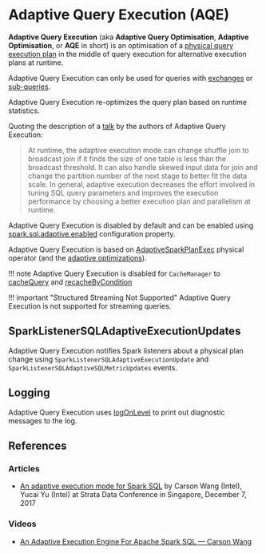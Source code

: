# Adaptive Query Execution (AQE)

**Adaptive Query Execution** (aka **Adaptive Query Optimisation**, **Adaptive Optimisation**, or **AQE** in short) is an optimisation of a [physical query execution plan](../physical-operators/SparkPlan.md) in the middle of query execution for alternative execution plans at runtime.

Adaptive Query Execution can only be used for queries with [exchanges](../physical-operators/Exchange.md) or [sub-queries](../expressions/SubqueryExpression.md).

Adaptive Query Execution re-optimizes the query plan based on runtime statistics.

Quoting the description of a [talk](#references) by the authors of Adaptive Query Execution:

> At runtime, the adaptive execution mode can change shuffle join to broadcast join if it finds the size of one table is less than the broadcast threshold. It can also handle skewed input data for join and change the partition number of the next stage to better fit the data scale. In general, adaptive execution decreases the effort involved in tuning SQL query parameters and improves the execution performance by choosing a better execution plan and parallelism at runtime.

Adaptive Query Execution is disabled by default and can be enabled using [spark.sql.adaptive.enabled](../configuration-properties.md#spark.sql.adaptive.enabled) configuration property.

Adaptive Query Execution is based on [AdaptiveSparkPlanExec](../physical-operators/AdaptiveSparkPlanExec.md) physical operator (and the [adaptive optimizations](../physical-operators/AdaptiveSparkPlanExec.md#queryStageOptimizerRules)).

!!! note
    Adaptive Query Execution is disabled for `CacheManager` to [cacheQuery](../CacheManager.md#cacheQuery) and [recacheByCondition](../CacheManager.md#recacheByCondition)

!!! important "Structured Streaming Not Supported"
    Adaptive Query Execution is not supported for streaming queries.

## SparkListenerSQLAdaptiveExecutionUpdates

Adaptive Query Execution notifies Spark listeners about a physical plan change using `SparkListenerSQLAdaptiveExecutionUpdate` and `SparkListenerSQLAdaptiveSQLMetricUpdates` events.

## Logging

Adaptive Query Execution uses [logOnLevel](../physical-operators/AdaptiveSparkPlanExec.md#logOnLevel) to print out diagnostic messages to the log.

## References

### Articles

* [An adaptive execution mode for Spark SQL](https://conferences.oreilly.com/strata/strata-sg/public/schedule/detail/62938) by Carson Wang (Intel), Yucai Yu (Intel) at Strata Data Conference in Singapore, December 7, 2017

### Videos

* [An Adaptive Execution Engine For Apache Spark SQL &mdash; Carson Wang](https://youtu.be/FZgojLWdjaw)
